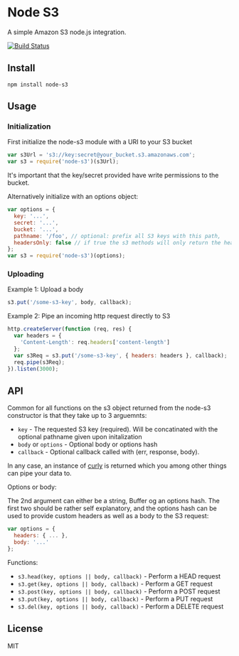 # Node S3

A simple Amazon S3 node.js integration.

[![Build Status](https://travis-ci.org/watson/node-s3.png)](https://travis-ci.org/watson/node-s3)

## Install

```
npm install node-s3
```

## Usage

### Initialization

First initialize the node-s3 module with a URI to your S3 bucket

```javascript
var s3Url = 's3://key:secret@your_bucket.s3.amazonaws.com';
var s3 = require('node-s3')(s3Url);
```

It's important that the key/secret provided have write permissions to
the bucket.

Alternatively initialize with an options object:

```javascript
var options = {
  key: '...',
  secret: '...',
  bucket: '...',
  pathname: '/foo', // optional: prefix all S3 keys with this path,
  headersOnly: false // if true the s3 methods will only return the headers needed to access s3
};
var s3 = require('node-s3')(options);
```

### Uploading

Example 1: Upload a body

```javascript
s3.put('/some-s3-key', body, callback);
```

Example 2: Pipe an incoming http request directly to S3

```javascript
http.createServer(function (req, res) {
  var headers = {
    'Content-Length': req.headers['content-length']
  };
  var s3Req = s3.put('/some-s3-key', { headers: headers }, callback);
  req.pipe(s3Req);
}).listen(3000);
```

## API

Common for all functions on the s3 object returned from the node-s3
constructor is that they take up to 3 arguemnts:

- `key` - The requested S3 key (required). Will be concatinated with the optional pathname given upon initalization
- `body` or `options` - Optional body or options hash
- `callback` - Optional callback called with (err, response, body).

In any case, an instance of [curly](https://github.com/mafintosh/curly)
is returned which you among other things can pipe your data to.

Options or body:

The 2nd argument can either be a string, Buffer og an options hash. The
first two should be rather self explanatory, and the options hash can be
used to provide custom headers as well as a body to the S3 request:

```javascript
var options = {
  headers: { ... },
  body: '...'
};
```

Functions:

- `s3.head(key, options || body, callback)` - Perform a HEAD request
- `s3.get(key, options || body, callback)` - Perform a GET request
- `s3.post(key, options || body, callback)` - Perform a POST request
- `s3.put(key, options || body, callback)` - Perform a PUT request
- `s3.del(key, options || body, callback)` - Perform a DELETE request

## License

MIT
